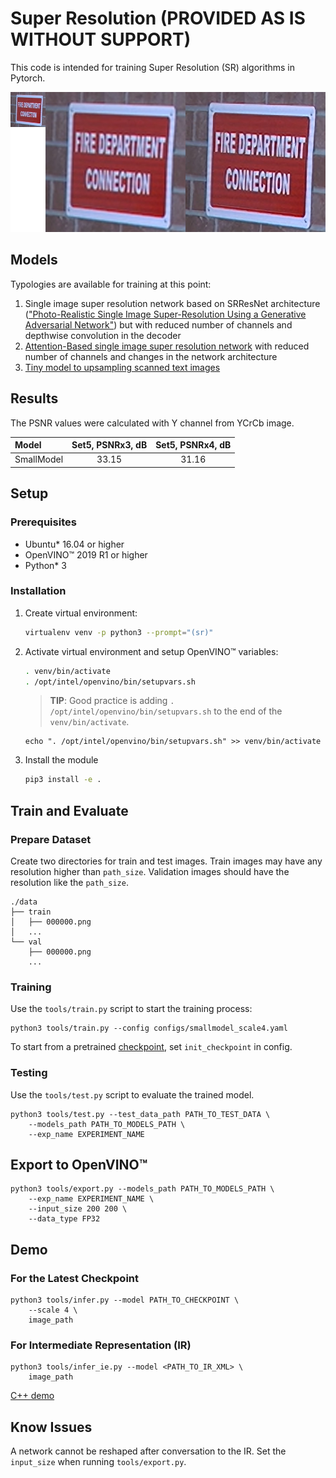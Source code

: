 # Super Resolution (PROVIDED AS IS WITHOUT SUPPORT)

This code is intended for training Super Resolution (SR) algorithms in Pytorch.

![](./sr.jpg)

## Models

Typologies are available for training at this point:

1. Single image super resolution network based on SRResNet architecture
(["Photo-Realistic Single Image Super-Resolution Using a Generative Adversarial
Network"](https://arxiv.org/pdf/1609.04802.pdf)) but with reduced number of channels and depthwise convolution in the decoder
2. [Attention-Based single image super resolution network](https://arxiv.org/pdf/1807.06779.pdf) with reduced number of channels and changes in the network architecture
3. [Tiny model to upsampling scanned text images](./README_text.md)

## Results

The PSNR values were calculated with Y channel from YCrCb image.

| Model      | Set5, PSNRx3, dB | Set5, PSNRx4, dB |
| :--------- | :--------------: | :--------------: |
| SmallModel | 33.15            | 31.16            |


## Setup

### Prerequisites

* Ubuntu\* 16.04 or higher
* OpenVINO™ 2019 R1 or higher
* Python\* 3


### Installation

1. Create virtual environment:
    ```bash
    virtualenv venv -p python3 --prompt="(sr)"
    ```

2. Activate virtual environment and setup OpenVINO™ variables:
    ```bash
    . venv/bin/activate
    . /opt/intel/openvino/bin/setupvars.sh
    ```
    >**TIP**: Good practice is adding `. /opt/intel/openvino/bin/setupvars.sh` to the end of the `venv/bin/activate`.
    ```
    echo ". /opt/intel/openvino/bin/setupvars.sh" >> venv/bin/activate
    ```

3. Install the module
    ```bash
    pip3 install -e .
    ```

## Train and Evaluate

### Prepare Dataset

Create two directories for train and test images. Train images may have any resolution higher than `path_size`.
Validation images should have the resolution like the `path_size`.

```
./data
├── train
│   ├── 000000.png
│   ...
└── val
    ├── 000000.png
    ...
```

### Training

Use the `tools/train.py` script to start the training process:
```
python3 tools/train.py --config configs/smallmodel_scale4.yaml
```

To start from a pretrained [checkpoint](https://download.01.org/opencv/openvino_training_extensions/models/super_resolution/image_super_resolution.tar.gz), set `init_checkpoint` in config.


### Testing

Use the `tools/test.py` script to evaluate the trained model.

```
python3 tools/test.py --test_data_path PATH_TO_TEST_DATA \
    --models_path PATH_TO_MODELS_PATH \
    --exp_name EXPERIMENT_NAME
```

## Export to OpenVINO™

```
python3 tools/export.py --models_path PATH_TO_MODELS_PATH \
    --exp_name EXPERIMENT_NAME \
    --input_size 200 200 \
    --data_type FP32
```

## Demo

### For the Latest Checkpoint

```
python3 tools/infer.py --model PATH_TO_CHECKPOINT \
    --scale 4 \
    image_path
```

### For Intermediate Representation (IR)

```
python3 tools/infer_ie.py --model <PATH_TO_IR_XML> \
    image_path
```

[C++ demo](https://github.com/opencv/open_model_zoo/tree/master/demos/super_resolution_demo)


## Know Issues

A network cannot be reshaped after conversation to the IR. Set the `input_size` when running `tools/export.py`.
